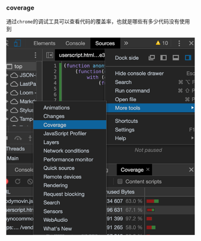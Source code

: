 ### coverage

通过`chrome`的调试工具可以查看代码的覆盖率，也就是哪些有多少代码没有使用到

![coverage](https://raw.githubusercontent.com/13916253446/assets/master/public/%E5%B1%8F%E5%B9%95%E5%BF%AB%E7%85%A7%202019-10-11%20%E4%B8%8B%E5%8D%887.xcnpum4i1e.19.57%20(1).png)
